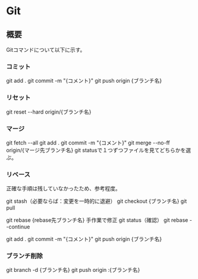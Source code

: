 # Git

## 概要
Gitコマンドについて以下に示す。

### コミット
git add .
git commit -m "{コメント}"
git push origin {ブランチ名}

### リセット
git reset --hard origin/{ブランチ名}

### マージ
git fetch --all
git add .
git commit -m "{コメント}"
git merge --no-ff origin/{マージ先ブランチ名}
git statusで１つずつファイルを見てどちらかを選ぶ。

### リベース
正確な手順は残していなかったため、参考程度。

git stash（必要ならば：変更を一時的に退避）
git checkout {ブランチ名}
git pull

git rebase {rebase先ブランチ名}
手作業で修正
git status（確認）
git rebase --continue

git add .
git commit -m "{コメント}"
git push origin {ブランチ名}

### ブランチ削除
git branch -d {ブランチ名}
git push origin :{ブランチ名}
